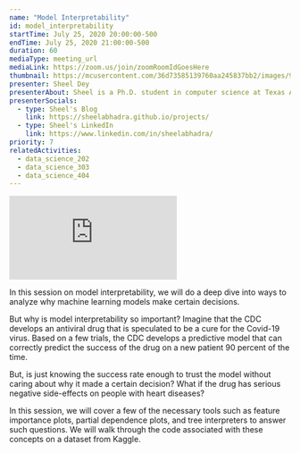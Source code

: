 ```yaml
---
name: "Model Interpretability"
id: model_interpretability
startTime: July 25, 2020 20:00:00-500
endTime: July 25, 2020 21:00:00-500
duration: 60
mediaType: meeting_url
mediaLink: https://zoom.us/join/zoomRoomIdGoesHere
thumbnail: https://mcusercontent.com/36d73585139760aa245837bb2/images/907ef44b-9d6c-478c-baa4-5ef79cbb9901.jpeg
presenter: Sheel Dey
presenterAbout: Sheel is a Ph.D. student in computer science at Texas A&M University, working at the intersection of reinforcement learning and robotics. He has won the TAMIDS data science competitions (grad division) in 2019 and 2020.
presenterSocials:
  - type: Sheel's Blog
    link: https://sheelabhadra.github.io/projects/
  - type: Sheel's LinkedIn
    link: https://www.linkedin.com/in/sheelabhadra/
priority: 7
relatedActivities:
  - data_science_202
  - data_science_303
  - data_science_404
---
```

<div class="embed-responsive embed-responsive-16by9 mb-3">
<iframe src="https://www.youtube.com/embed/O4w0cE2rmTk" frameBorder="0" allowfullscreen></iframe>
</div>

In this session on model interpretability, we will do a deep dive into ways to analyze why machine learning models make certain decisions.

But why is model interpretability so important? Imagine that the CDC develops an antiviral drug that is speculated to be a cure for the Covid-19 virus. Based on a few trials, the CDC develops a predictive model that can correctly predict the success of the drug on a new patient 90 percent of the time.

But, is just knowing the success rate enough to trust the model without caring about why it made a certain decision? What if the drug has serious negative side-effects on people with heart diseases?

In this session, we will cover a few of the necessary tools such as feature importance plots, partial dependence plots, and tree interpreters to answer such questions. We will walk through the code associated with these concepts on a dataset from Kaggle.
